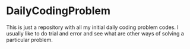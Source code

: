# DailyCodingProblem
This is just a repository with all my initial daily coding problem codes. I usually like to do trial and error and see what are other ways of solving a particular problem. 
